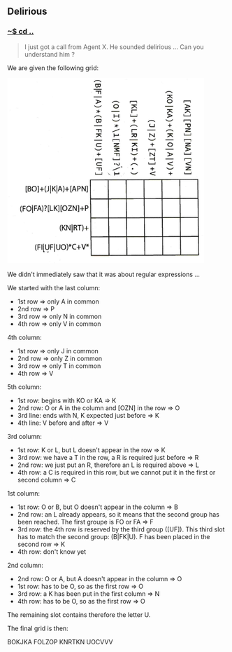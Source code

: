 ## Delirious

### [~$ cd ..](../)

>I just got a call from Agent X. He sounded delirious ...
>Can you understand him ?

We are given the following grid:

![grid](grid.png)

We didn't immediately saw that it was about regular expressions ...

We started with the last column:
* 1st row => only A in common
* 2nd row => P
* 3rd row => only N in common
* 4th row => only V in common

4th column:
* 1st row => only J in common
* 2nd row => only Z in common
* 3rd row => only T in common
* 4th row => V

5th column:
* 1st row: begins with KO or KA => K
* 2nd row: O or A in the column and \[OZN\] in the row => O
* 3rd line: ends with N, K expected just before => K
* 4th line: V before and after => V

3rd column:
* 1st row: K or L, but L doesn't appear in the row => K
* 3rd row: we have a T in the row, a R is required just before => R
* 2nd row: we just put an R, therefore an L is required above => L
* 4th row: a C is required in this row, but we cannot put it in the first or second column => C

1st column:
* 1st row: O or B, but O doesn't appear in the column => B
* 2nd row: an L already appears, so it means that the second group has been reached. The first groupe is FO or FA => F
* 3rd row: the 4th row is reserved by the third group (\[UF\]). This third slot has to match the second group: (B|FK|U). F has been placed in the second row => K
* 4th row: don't know yet

2nd column:
* 2nd row: O or A, but A doesn't appear in the column => O
* 1st row: has to be O, so as the first row => O
* 3rd row: a K has been put in the first column => N
* 4th row: has to be O, so as the first row => O

The remaining slot contains therefore the letter U.

The final grid is then:

BOKJKA
FOLZOP
KNRTKN
UOCVVV
